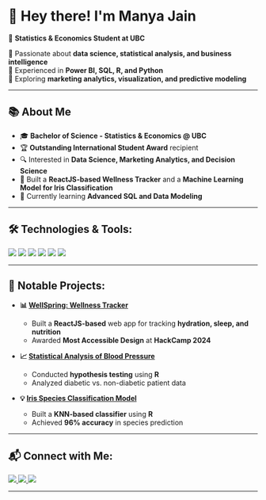 # 👋 Hey there! I'm Manya Jain

🌟 **Statistics & Economics Student at UBC**  

🔹 Passionate about **data science, statistical analysis, and business intelligence**  
🔹 Experienced in **Power BI, SQL, R, and Python**  
🔹 Exploring **marketing analytics, visualization, and predictive modeling**  

---

## 📚 About Me
- 🎓 **Bachelor of Science - Statistics & Economics @ UBC**  
- 🏆 **Outstanding International Student Award** recipient  
- 🔍 Interested in **Data Science, Marketing Analytics, and Decision Science**  
- 🤖 Built a **ReactJS-based Wellness Tracker** and a **Machine Learning Model for Iris Classification**  
- 🎯 Currently learning **Advanced SQL and Data Modeling**

---

## 🛠️ Technologies & Tools:
<p align="left">
  <img src="https://img.shields.io/badge/SQL-4479A1?style=for-the-badge&logo=sql&logoColor=white" />
  <img src="https://img.shields.io/badge/Microsoft%20Excel-217346?style=for-the-badge&logo=microsoftexcel&logoColor=white" />
  <img src="https://img.shields.io/badge/R-276DC3?style=for-the-badge&logo=r&logoColor=white" />
  <img src="https://img.shields.io/badge/Power%20BI-F2C811?style=for-the-badge&logo=powerbi&logoColor=black" />
  <img src="https://img.shields.io/badge/Python-3776AB?style=for-the-badge&logo=python&logoColor=white" />
  <img src="https://img.shields.io/badge/React-61DAFB?style=for-the-badge&logo=react&logoColor=black" />
</p>

---

## 📌 Notable Projects:
- **📊 [WellSpring: Wellness Tracker](#)**  
  - Built a **ReactJS-based** web app for tracking **hydration, sleep, and nutrition**
  - Awarded **Most Accessible Design** at **HackCamp 2024**
  
- **📈 [Statistical Analysis of Blood Pressure](#)**  
  - Conducted **hypothesis testing** using **R**
  - Analyzed diabetic vs. non-diabetic patient data  

- **💡 [Iris Species Classification Model](#)**  
  - Built a **KNN-based classifier** using **R**
  - Achieved **96% accuracy** in species prediction  

---

## 📬 Connect with Me:
<p align="left">
  <a href="https://www.linkedin.com/in/manya-jain-62253a276/" target="_blank">
    <img src="https://img.shields.io/badge/LinkedIn-0077B5?style=for-the-badge&logo=linkedin&logoColor=white" />
  </a>
  <a href="mailto:22manyajain@gmail.com">
    <img src="https://img.shields.io/badge/Gmail-D14836?style=for-the-badge&logo=gmail&logoColor=white" />
  </a>
  <a href="https://github.com/MANYAdsci">
    <img src="https://img.shields.io/badge/GitHub-181717?style=for-the-badge&logo=github&logoColor=white" />
  </a>
</p>

---

